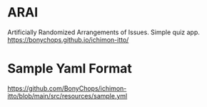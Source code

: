 # ARAI
Artificially Randomized Arrangements of Issues. Simple quiz app.  
https://bonychops.github.io/ichimon-itto/

# Sample Yaml Format
https://github.com/BonyChops/ichimon-itto/blob/main/src/resources/sample.yml